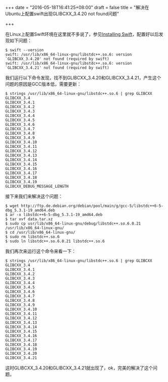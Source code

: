 +++
date = "2016-05-18T16:41:25+08:00"
draft = false
title = "解决在Ubuntu上配置swift出现GLIBCXX_3.4.20 not found问题"

+++

在Linux上配置Swift环境在这里就不多说了，参见[Installing Swift](https://swift.org/getting-started/#installing-swift)，配置好以后发现如下问题：

```
$ swift --version
swift: /usr/lib/x86_64-linux-gnu/libstdc++.so.6: version `GLIBCXX_3.4.20' not found (required by swift)
swift: /usr/lib/x86_64-linux-gnu/libstdc++.so.6: version `GLIBCXX_3.4.21' not found (required by swift)
```

我们运行以下命令发现，找不到GLIBCXX_3.4.20和GLIBCXX_3.4.21，产生这个问题的原因是GCC版本低，需要更新：

```
$ strings /usr/lib/x86_64-linux-gnu/libstdc++.so.6 | grep GLIBCXX
GLIBCXX_3.4
GLIBCXX_3.4.1
GLIBCXX_3.4.2
GLIBCXX_3.4.3
GLIBCXX_3.4.4
GLIBCXX_3.4.5
GLIBCXX_3.4.6
GLIBCXX_3.4.7
GLIBCXX_3.4.8
GLIBCXX_3.4.9
GLIBCXX_3.4.10
GLIBCXX_3.4.11
GLIBCXX_3.4.12
GLIBCXX_3.4.13
GLIBCXX_3.4.14
GLIBCXX_3.4.15
GLIBCXX_3.4.16
GLIBCXX_3.4.17
GLIBCXX_3.4.18
GLIBCXX_3.4.19
GLIBCXX_DEBUG_MESSAGE_LENGTH
```

接下来我们来解决这个问题：

```
$ wget http://ftp.de.debian.org/debian/pool/main/g/gcc-5/libstdc++6-5-dbg_5.3.1-19_amd64.deb
$ ar -x libstdc++6-5-dbg_5.3.1-19_amd64.deb
$ tar xvf data.tar.xz
$ sudo cp usr/lib/x86_64-linux-gnu/debug/libstdc++.so.6.0.21 /usr/lib/x86_64-linux-gnu/
$ cd /usr/lib/x86_64-linux-gnu/
$ sudo rm libstdc++.so.6
$ sudo ln libstdc++.so.6.0.21 libstdc++.so.6
```
我们再次来运行这个命令来看一下：

```
$ strings /usr/lib/x86_64-linux-gnu/libstdc++.so.6 | grep GLIBCXX
GLIBCXX_3.4
GLIBCXX_3.4.1
GLIBCXX_3.4.2
GLIBCXX_3.4.3
GLIBCXX_3.4.4
GLIBCXX_3.4.5
GLIBCXX_3.4.6
GLIBCXX_3.4.7
GLIBCXX_3.4.8
GLIBCXX_3.4.9
GLIBCXX_3.4.10
GLIBCXX_3.4.11
GLIBCXX_3.4.12
GLIBCXX_3.4.13
GLIBCXX_3.4.14
GLIBCXX_3.4.15
GLIBCXX_3.4.16
GLIBCXX_3.4.17
GLIBCXX_3.4.18
GLIBCXX_3.4.19
GLIBCXX_3.4.20
GLIBCXX_3.4.21
```
这时GLIBCXX_3.4.20和GLIBCXX_3.4.21就出现了，ok，完美的解决了这个问题。

